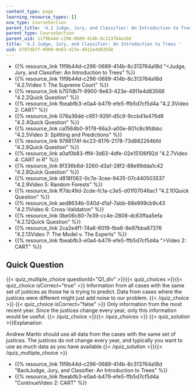 ```yaml
---
content_type: page
learning_resource_types: []
ocw_type: CourseSection
parent_title: '4.2 Judge, Jury, and Classifier: An Introduction to Trees '
parent_type: CourseSection
parent_uid: 11f9b44d-c296-0689-414b-8c313764a18d
title: '4.2 Judge, Jury, and Classifier: An Introduction to Trees '
uid: b707db7f-9900-9e83-423e-4911e4d83568
---
```


*   {{% resource_link 11f9b44d-c296-0689-414b-8c313764a18d "\<Judge, Jury, and Classifier: An Introduction to Trees" %}}
*   {{% resource_link 11f9b44d-c296-0689-414b-8c313764a18d "4.2.1Video 1: The Supreme Court" %}}
*   {{% resource_link b707db7f-9900-9e83-423e-4911e4d83568 "4.2.2Quick Question" %}}
*   {{% resource_link fbeabfb3-e0a4-b479-efe5-ffb5d7cf5d4a "4.2.3Video 2: CART" %}}
*   {{% resource_link 076a36dd-c951-926f-d5c9-9ccb41e476d9 "4.2.4Quick Question" %}}
*   {{% resource_link ca1564b0-9178-66a3-a00e-801c8c9fdbbc "4.2.5Video 3: Splitting and Predictions" %}}
*   {{% resource_link 9788174f-bc23-8176-2178-73d882264bfd "4.2.6Quick Question" %}}
*   {{% resource_link a0af0b83-fff4-3d63-4dfe-02e15106f92d "4.2.7Video 4: CART in R" %}}
*   {{% resource_link 8f336b6d-3260-d3a1-28f2-88e99dda1c42 "4.2.8Quick Question" %}}
*   {{% resource_link d818f062-0c7e-3cee-9435-07c440503537 "4.2.9Video 5: Random Forests" %}}
*   {{% resource_link ff7dc49d-2cde-fc1a-c3e5-d01f07046ac1 "4.2.10Quick Question" %}}
*   {{% resource_link aed8634b-040d-d1af-7abb-68e999cb9c43 "4.2.11Video 6: Cross-Validation" %}}
*   {{% resource_link 0be06c80-7e39-cc4e-2808-dc63ffaa5efa "4.2.12Quick Question" %}}
*   {{% resource_link 2ca2e4f1-74a6-6019-fbe6-8e97bba87376 "4.2.13Video 7: The Model v. The Experts" %}}
*   {{% resource_link fbeabfb3-e0a4-b479-efe5-ffb5d7cf5d4a "\>Video 2: CART" %}}

Quick Question
--------------

{{< quiz_multiple_choice questionId="Q1_div" >}}{{< quiz_choices >}}{{< quiz_choice isCorrect="true" >}}&nbsp;Information from all cases with the same set of justices as those he is trying to predict. Data from cases where the justices were different might just add noise to our problem.&nbsp;{{< /quiz_choice >}}
{{< quiz_choice isCorrect="false" >}}&nbsp;Only information from the most recent year. Since the justices change every year, only this information would be useful.&nbsp;{{< /quiz_choice >}}{{< /quiz_choices >}}
{{< quiz_solution >}}Explanation

Andrew Martin should use all data from the cases with the same set of justices. The justices do not change every year, and typically you want to use as much data as you have available.{{< /quiz_solution >}}{{< /quiz_multiple_choice >}}

*   {{% resource_link 11f9b44d-c296-0689-414b-8c313764a18d "BackJudge, Jury, and Classifier: An Introduction to Trees" %}}
*   {{% resource_link fbeabfb3-e0a4-b479-efe5-ffb5d7cf5d4a "ContinueVideo 2: CART" %}}